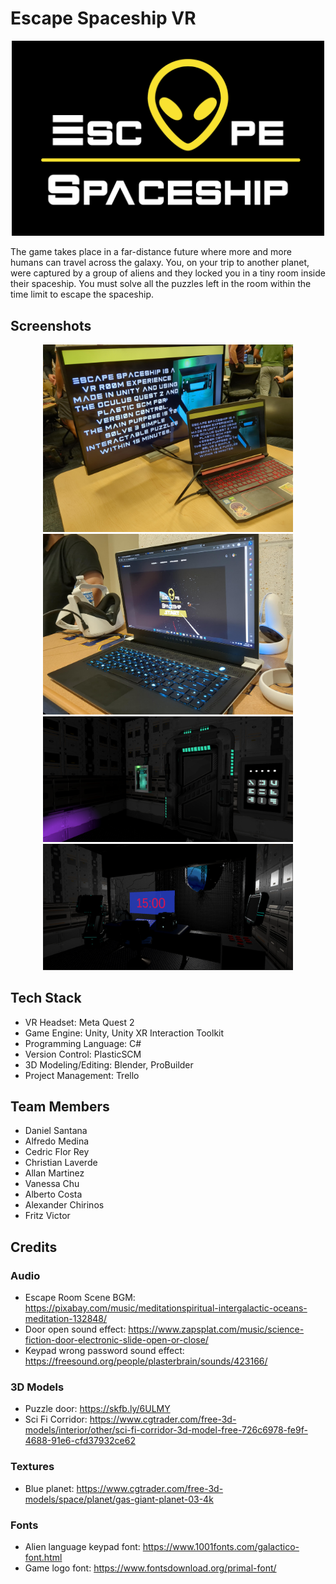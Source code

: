 # Escape Spaceship VR
<p align="center">
<img src="img/logo.png" width="500">
</p>
The game takes place in a far-distance future where more and more humans can travel across the galaxy. You, on your trip to another planet, were captured by a group of aliens and they locked you in a tiny room inside their spaceship. You must solve all the puzzles left in the room within the time limit to escape the spaceship.

## Screenshots
<p align="center">
<img src="img/Photo1.jpg" width="400">
<img src="img/Photo2.jpg" width="400">
<img src="img/EscapeSpaceshipVR1.PNG" width="400">
<img src="img/EscapeSpaceshipVR2.PNG" width="400">
</p>

## Tech Stack
- VR Headset: Meta Quest 2
- Game Engine: Unity, Unity XR Interaction Toolkit
- Programming Language: C#
- Version Control: PlasticSCM
- 3D Modeling/Editing: Blender, ProBuilder
- Project Management: Trello

## Team Members
- Daniel Santana
- Alfredo Medina
- Cedric Flor Rey
- Christian Laverde
- Allan Martinez
- Vanessa Chu
- Alberto Costa
- Alexander Chirinos
- Fritz Victor
## Credits
### Audio
- Escape Room Scene BGM: https://pixabay.com/music/meditationspiritual-intergalactic-oceans-meditation-132848/
- Door open sound effect: https://www.zapsplat.com/music/science-fiction-door-electronic-slide-open-or-close/
- Keypad wrong password sound effect: https://freesound.org/people/plasterbrain/sounds/423166/
### 3D Models
- Puzzle door: https://skfb.ly/6ULMY
- Sci Fi Corridor: https://www.cgtrader.com/free-3d-models/interior/other/sci-fi-corridor-3d-model-free-726c6978-fe9f-4688-91e6-cfd37932ce62
### Textures
- Blue planet: https://www.cgtrader.com/free-3d-models/space/planet/gas-giant-planet-03-4k
### Fonts
- Alien language keypad font: https://www.1001fonts.com/galactico-font.html
- Game logo font: https://www.fontsdownload.org/primal-font/
